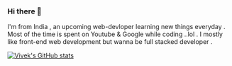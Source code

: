 ### Hi there 👋

I'm from India , an upcoming web-devloper learning new things everyday . Most of the time is spent on Youtube & Google while coding ..lol . I mostly like front-end web development but wanna be full stacked developer .

[![Vivek's GitHub stats](https://github-readme-stats.vercel.app/api?username=vivekprajapati-exe)](https://github.com/vivekprajapati-exe/github-readme-stats)
